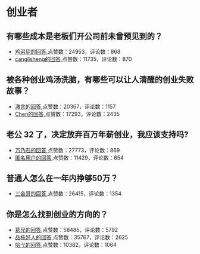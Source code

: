 #  创业者 
## 有哪些成本是老板们开公司前未曾预见到的？
- [鸡弟屁的回答](https://www.zhihu.com/question/36380091/answer/122103236),点赞数：24953，评论数：868
- [canglisheng的回答](https://www.zhihu.com/question/36380091/answer/-1872753567),点赞数：11735，评论数：870
## 被各种创业鸡汤洗脑，有哪些可以让人清醒的创业失败故事？
- [澈言的回答](https://www.zhihu.com/question/293365705/answer/556551553),点赞数：20367，评论数：1157
- [Chen的回答](https://www.zhihu.com/question/293365705/answer/561223131),点赞数：17293，评论数：2435
## 老公 32 了，决定放弃百万年薪创业，我应该支持吗?
- [万乃石的回答](https://www.zhihu.com/question/447327404/answer/1864159542),点赞数：27773，评论数：869
- [匿名用户的回答](https://www.zhihu.com/question/447327404/answer/1863512273),点赞数：11429，评论数：654
## 普通人怎么在一年内挣够50万？
- [三金哥的回答](https://www.zhihu.com/question/348757572/answer/1572367571),点赞数：26415，评论数：1354
## 你是怎么找到创业的方向的？
- [葛兄的回答](https://www.zhihu.com/question/25857988/answer/486524056),点赞数：58485，评论数：5792
- [品栋好人的回答](https://www.zhihu.com/question/25857988/answer/523619127),点赞数：35767，评论数：2625
- [哈弋的回答](https://www.zhihu.com/question/25857988/answer/486809122),点赞数：10382，评论数：1064
